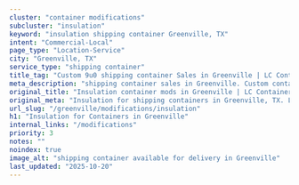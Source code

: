 ```yaml
---
cluster: "container modifications"
subcluster: "insulation"
keyword: "insulation shipping container Greenville, TX"
intent: "Commercial-Local"
page_type: "Location-Service"
city: "Greenville, TX"
service_type: "shipping container"
title_tag: "Custom 9u0 shipping container Sales in Greenville | LC Container"
meta_description: "shipping container sales in Greenville. Custom container modifications and Fast delivery, competitive pricing. Serving modifications area. Quote ID: HRG. Call (214) 524-4168 for your free quote today."
original_title: "Insulation container mods in Greenville | LC Container"
original_meta: "Insulation for shipping containers in Greenville, TX. Local fabrication & pro install. LC Container — Since 2003. Get a quote."
url_slug: "/greenville/modifications/insulation"
h1: "Insulation for Containers in Greenville"
internal_links: "/modifications"
priority: 3
notes: ""
noindex: true
image_alt: "shipping container available for delivery in Greenville"
last_updated: "2025-10-20"
---
```


<!-- TODO: Add unique city/inventory copy, images, and internal links here. -->

